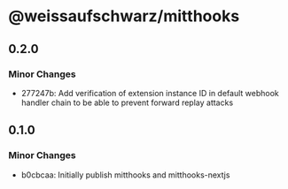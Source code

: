 # @weissaufschwarz/mitthooks

## 0.2.0

### Minor Changes

-   277247b: Add verification of extension instance ID in default webhook
    handler chain to be able to prevent forward replay attacks

## 0.1.0

### Minor Changes

-   b0cbcaa: Initially publish mitthooks and mitthooks-nextjs
